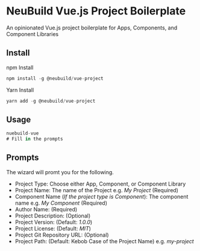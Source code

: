 # NeuBuild Vue.js Project Boilerplate

An opinionated Vue.js project boilerplate for Apps, Components, and Component Libraries

## Install

npm Install

```javascript
npm install -g @neubuild/vue-project
```

Yarn Install

```javascript
yarn add -g @neubuild/vue-project
```

## Usage

```javascript
nuebuild-vue
# Fill in the prompts
```

## Prompts

The wizard will promt you for the following.

- Project Type: Choose either App, Component, or Component Library
- Project Name: The name of the Project e.g. *My Project* (Required)
- Component Name (*If the project type is Component*): The component name e.g. *My Component* (Required)
- Author Name: (Required)
- Project Description: (Optional)
- Project Version: (Default: *1.0.0*)
- Project License: (Default: *MIT*)
- Project Git Repository URL: (Optional)
- Project Path: (Default: Kebob Case of the Project Name) e.g. *my-project*
